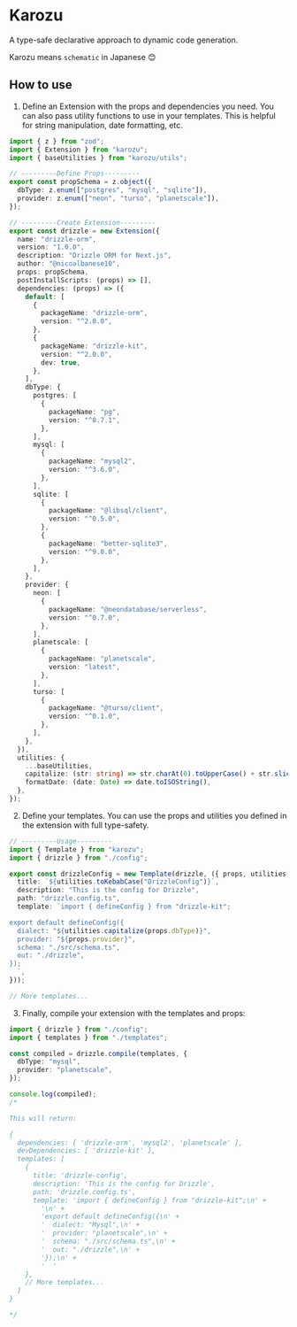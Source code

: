 # Karozu

A type-safe declarative approach to dynamic code generation.

Karozu means `schematic` in Japanese 😊

## How to use

1. Define an Extension with the props and dependencies you need. You can also pass utility functions to use in your templates. This is helpful for string manipulation, date formatting, etc.
```typescript file="extension/config.ts"
import { z } from "zod";
import { Extension } from "karozu";
import { baseUtilities } from "karozu/utils";

// ---------Define Props---------
export const propSchema = z.object({
  dbType: z.enum(["postgres", "mysql", "sqlite"]),
  provider: z.enum(["neon", "turso", "planetscale"]),
});

// ---------Create Extension---------
export const drizzle = new Extension({
  name: "drizzle-orm",
  version: "1.0.0",
  description: "Drizzle ORM for Next.js",
  author: "@nicoalbanese10",
  props: propSchema,
  postInstallScripts: (props) => [],
  dependencies: (props) => ({
    default: [
      {
        packageName: "drizzle-orm",
        version: "^2.0.0",
      },
      {
        packageName: "drizzle-kit",
        version: "^2.0.0",
        dev: true,
      },
    ],
    dbType: {
      postgres: [
        {
          packageName: "pg",
          version: "^8.7.1",
        },
      ],
      mysql: [
        {
          packageName: "mysql2",
          version: "^3.6.0",
        },
      ],
      sqlite: [
        {
          packageName: "@libsql/client",
          version: "^0.5.0",
        },
        {
          packageName: "better-sqlite3",
          version: "^9.0.0",
        },
      ],
    },
    provider: {
      neon: [
        {
          packageName: "@neondatabase/serverless",
          version: "^0.7.0",
        },
      ],
      planetscale: [
        {
          packageName: "planetscale",
          version: "latest",
        },
      ],
      turso: [
        {
          packageName: "@turso/client",
          version: "^0.1.0",
        },
      ],
    },
  }),
  utilities: {
    ...baseUtilities,
    capitalize: (str: string) => str.charAt(0).toUpperCase() + str.slice(1),
    formatDate: (date: Date) => date.toISOString(),
  },
});
```

2. Define your templates. You can use the props and utilities you defined in the extension with full type-safety.
```typescript file="extension/templates.ts"
// ---------Usage---------
import { Template } from "karozu";
import { drizzle } from "./config";

export const drizzleConfig = new Template(drizzle, ({ props, utilities }) => ({
  title: `${utilities.toKebabCase("DrizzleConfig")}`,
  description: "This is the config for Drizzle",
  path: "drizzle.config.ts",
  template: `import { defineConfig } from "drizzle-kit";

export default defineConfig({
  dialect: "${utilities.capitalize(props.dbType)}",
  provider: "${props.provider}",
  schema: "./src/schema.ts",
  out: "./drizzle",
});
  `,
}));

// More templates...
```

3. Finally, compile your extension with the templates and props:
```typescript file="extension/index.ts"
import { drizzle } from "./config";
import { templates } from "./templates";

const compiled = drizzle.compile(templates, {
  dbType: "mysql",
  provider: "planetscale",
});

console.log(compiled);
/*

This will return:

{
  dependencies: [ 'drizzle-orm', 'mysql2', 'planetscale' ],
  devDependencies: [ 'drizzle-kit' ],
  templates: [
    {
      title: 'drizzle-config',
      description: 'This is the config for Drizzle',
      path: 'drizzle.config.ts',
      template: 'import { defineConfig } from "drizzle-kit";\n' +
        '\n' +
        'export default defineConfig({\n' +
        '  dialect: "Mysql",\n' +
        '  provider: "planetscale",\n' +
        '  schema: "./src/schema.ts",\n' +
        '  out: "./drizzle",\n' +
        '});\n' +
        '  '
    },
    // More templates...
  ]
}

*/
```